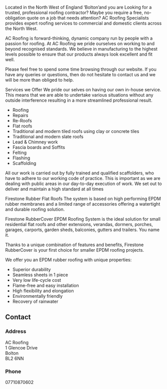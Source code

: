 Located in the North West of England ‘Bolton’and you are Looking for a trusted, professional roofing contractor? Maybe you require a free, no-obligation quote on a job that needs attention? AC Roofing Specialists provides expert roofing services to commercial and domestic clients across the North West.

AC Roofing is forward-thinking, dynamic company run by people with a passion for roofing. At AC Roofing we pride ourselves on working to and beyond recognised standards. We believe in manufacturing to the highest levels possible to ensure that our products always look excellent and fit well.

Please feel free to spend some time browsing through our website. If you have any queries or questions, then do not hesitate to contact us and we will be more than obliged to help.

Services we Offer
We pride our selves on having our own in-house service. This means that we are able to undertake various situations without any outside interference resulting in a more streamlined professional result.

* Roofing
* Repairs
* Re-Roofs
* Flat roofs
* Traditional and modern tiled roofs using clay or concrete tiles
* Traditional and modern slate roofs
* Lead & Chimney work
* Fascia boards and Soffits
* Felting
* Flashing
* Scaffolding

All our work is carried out by fully trained and qualified scaffolders, who have to adhere to our working code of practice. This is important as we are dealing with public areas in our day-to-day execution of work. We set out to deliver and maintain a high standard at all times

Firestone Rubber Flat Roofs
The system is based on high performing EPDM rubber membranes and a limited range of accessories offering a watertight and durable roofing solution.

Firestone RubberCover EPDM Roofing System is the ideal solution for small residential flat roofs and other extensions, verandas, dormers, porches, garages, carports, garden sheds, balconies, gutters and trailers. You name it.

Thanks to a unique combination of features and benefits, Firestone RubberCover is your first choice for smaller EPDM roofing projects.

We offer you an EPDM rubber roofing with unique properties:

* Superior durability
* Seamless sheets in 1 piece
* Very low life-cycle cost
* Flame-free and easy installation
* High flexibility and elongation
* Environmentally friendly
* Recovery of rainwater

## Contact
### Address
AC Roofing\
1 Glencoe Drive\
Bolton\
BL2 6NN

### Phone
07710870602
